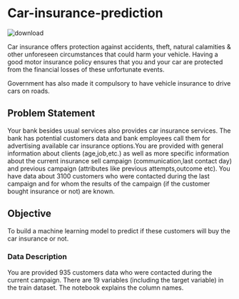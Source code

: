 # Car-insurance-prediction

   ![download](https://user-images.githubusercontent.com/70197110/116462808-8f5e6b80-a872-11eb-8a63-49a4eff3e88e.jpg)



Car insurance offers protection against accidents, theft, natural calamities & other unforeseen circumstances that could harm your vehicle. Having a good motor insurance policy ensures that you and your car are protected from the financial losses of these unfortunate events.

Government has also made it compulsory to have vehicle insurance to drive cars on roads.

## Problem Statement

Your bank besides usual services also provides car insurance services. The bank has potential customers data and bank employees call them for advertising available car insurance options.You are provided with general information about clients (age,job,etc.) as well as more specific information about the current insurance sell campaign (communication,last contact day) and previous campaign (attributes like previous attempts,outcome etc).
You have data about 3100 customers who were contacted during the last campaign and for whom the results of the campaign (if the customer bought insurance or not) are known.

##  Objective
To build a machine learning model to predict if these customers will buy the car insurance or not.

### Data Description
You are provided 935 customers data who were contacted during the current campaign. There are 19 variables (including the target variable) in the train dataset. The notebook explains the column names.
